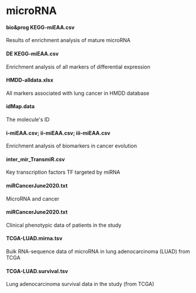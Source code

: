 # microRNA
#### bio&prog KEGG-miEAA.csv
Results of enrichment analysis of mature microRNA

#### DE KEGG-miEAA.csv
Enrichment analysis of all markers of differential expression

#### HMDD-alldata.xlsx
All markers associated with lung cancer in HMDD database

#### idMap.data
The molecule's ID

#### i-miEAA.csv;  ii-miEAA.csv;  iii-miEAA.csv
Enrichment analysis of biomarkers in cancer evolution

#### inter_mir_TransmiR.csv
Key transcription factors TF targeted by miRNA

#### miRCancerJune2020.txt
MicroRNA and cancer

#### miRCancerJune2020.txt
Clinical phenotypic data of patients in the study

#### TCGA-LUAD.mirna.tsv
Bulk RNA-sequence data of microRNA in lung adenocarcinoma (LUAD) from TCGA

#### TCGA-LUAD.survival.tsv
Lung adenocarcinoma survival data in the study (from TCGA)
